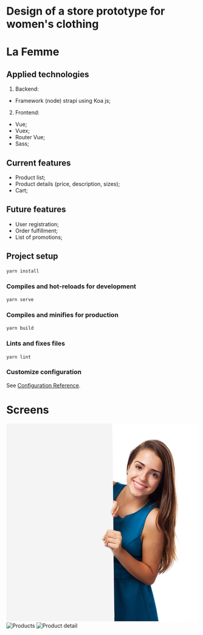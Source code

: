 # Design of a store prototype for women's clothing
# La Femme

## Applied technologies

1. Backend:
- Framework (node) strapi using Koa js;

2. Frontend: 
- Vue;
- Vuex;
- Router Vue;
- Sass;

## Current features

- Product list;
- Product details (price, description, sizes);
- Cart;

## Future features

- User registration;
- Order fulfillment;
- List of promotions;


## Project setup

```
yarn install
```

### Compiles and hot-reloads for development
```
yarn serve
```

### Compiles and minifies for production
```
yarn build
```

### Lints and fixes files
```
yarn lint
```

### Customize configuration
See [Configuration Reference](https://cli.vuejs.org/config/).

# Screens

![Cart](https://github.com/emersonleite/projeto-la-femme/blob/master/frontend/src/assets/img/banner.jpg)
![Products](https://imgur.com/u0Kt1Yh)
![Product detail](https://imgur.com/mbYM9kx)


